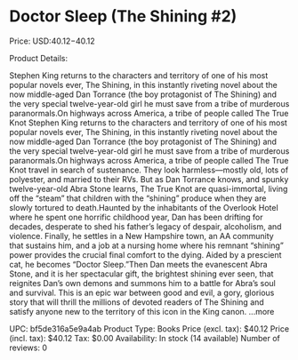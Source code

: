 # Doctor Sleep (The Shining #2)

Price: USD:$40.12-$40.12

Product Details:

Stephen King returns to the characters and territory of one of his most popular novels ever, The Shining, in this instantly riveting novel about the now middle-aged Dan Torrance (the boy protagonist of The Shining) and the very special twelve-year-old girl he must save from a tribe of murderous paranormals.On highways across America, a tribe of people called The True Knot Stephen King returns to the characters and territory of one of his most popular novels ever, The Shining, in this instantly riveting novel about the now middle-aged Dan Torrance (the boy protagonist of The Shining) and the very special twelve-year-old girl he must save from a tribe of murderous paranormals.On highways across America, a tribe of people called The True Knot travel in search of sustenance. They look harmless—mostly old, lots of polyester, and married to their RVs. But as Dan Torrance knows, and spunky twelve-year-old Abra Stone learns, The True Knot are quasi-immortal, living off the “steam” that children with the “shining” produce when they are slowly tortured to death.Haunted by the inhabitants of the Overlook Hotel where he spent one horrific childhood year, Dan has been drifting for decades, desperate to shed his father’s legacy of despair, alcoholism, and violence. Finally, he settles in a New Hampshire town, an AA community that sustains him, and a job at a nursing home where his remnant “shining” power provides the crucial final comfort to the dying. Aided by a prescient cat, he becomes “Doctor Sleep.”Then Dan meets the evanescent Abra Stone, and it is her spectacular gift, the brightest shining ever seen, that reignites Dan’s own demons and summons him to a battle for Abra’s soul and survival. This is an epic war between good and evil, a gory, glorious story that will thrill the millions of devoted readers of The Shining and satisfy anyone new to the territory of this icon in the King canon. ...more

UPC: bf5de316a5e9a4ab
Product Type: Books
Price (excl. tax): $40.12
Price (incl. tax): $40.12
Tax: $0.00
Availability: In stock (14 available)
Number of reviews: 0